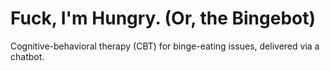 # Fuck, I'm Hungry. (Or, the Bingebot)

Cognitive-behavioral therapy (CBT) for binge-eating issues, delivered via a chatbot.

